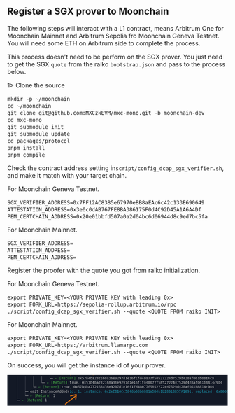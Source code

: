 ## Register a SGX prover to Moonchain

The following steps will interact with a L1 contract, means Arbitrum One for Moonchain Mainnet and Arbitrum Sepolia fro Moonchain Geneva Testnet. You will need some ETH on Arbitrum side to complete the process.

This process doesn't need to be perform on the SGX prover. You just need to get the SGX `quote` from the raiko `bootstrap.json` and pass to the process below.



1> Clone the source

```
mkdir -p ~/moonchain
cd ~/moonchain
git clone git@github.com:MXCzkEVM/mxc-mono.git -b moonchain-dev
cd mxc-mono
git submodule init
git submodule update
cd packages/protocol
pnpm install
pnpm compile
```



Check the contract address  setting in`script/config_dcap_sgx_verifier.sh`, and make it match with your target chain.

For Moonchain Geneva Testnet.

```
SGX_VERIFIER_ADDRESS=0x7FF12AC8385e67970eBB8aEAc6c42c133E690649 ATTESTATION_ADDRESS=0x3e0c0dAB767FE8BA386175F0d4C92D45A1A6A4Df PEM_CERTCHAIN_ADDRESS=0x20e01bbfd507a0a2d04bc6d06944d8c9ed7bc5fa
```

For Moonchain Mainnet.

```
SGX_VERIFIER_ADDRESS=
ATTESTATION_ADDRESS=
PEM_CERTCHAIN_ADDRESS=
```



Register the proofer with the quote you got from raiko initialization.

For Moonchain Geneva Testnet.

```
export PRIVATE_KEY=<YOUR PRIVATE KEY with leading 0x>
export FORK_URL=https://sepolia-rollup.arbitrum.io/rpc
./script/config_dcap_sgx_verifier.sh --quote <QUOTE FROM raiko INIT>
```

For Moonchain Mainnet.

```
export PRIVATE_KEY=<YOUR PRIVATE KEY with leading 0x>
export FORK_URL=https://arbitrum.llamarpc.com
./script/config_dcap_sgx_verifier.sh --quote <QUOTE FROM raiko INIT>
```

On success, you will get the instance id of your prover.



![instance_id](instance_id.png)
